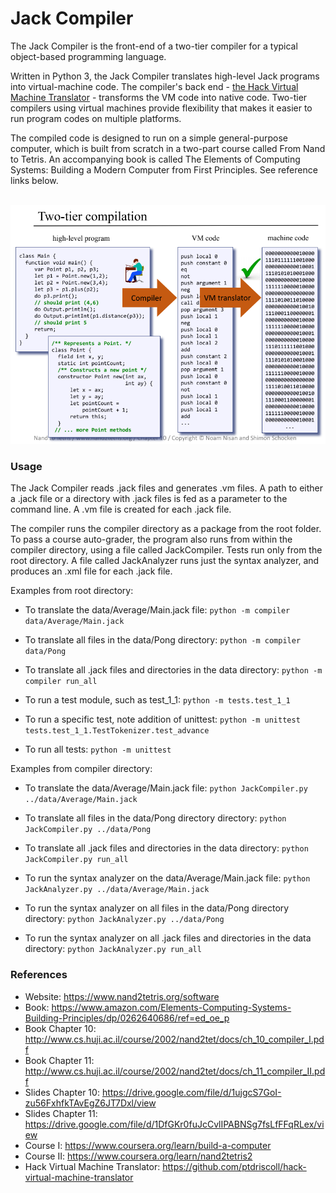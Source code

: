 # Jack Compiler  

The Jack Compiler is the front-end of a two-tier compiler for a typical object-based programming language. 

Written in Python 3, the Jack Compiler translates high-level Jack programs into virtual-machine code. The compiler's back end - [the Hack Virtual Machine Translator](https://github.com/adam-p/markdown-here/wiki/Markdown-Cheatsheet#links) - transforms the VM code into native code. Two-tier compilers using virtual machines provide flexibility that makes it easier to run program codes on multiple platforms.

The compiled code is designed to run on a simple general-purpose computer, which is built from scratch in a two-part course called From Nand to Tetris. An accompanying book is called The Elements of Computing Systems: Building a Modern Computer from First Principles. See reference links below. 

<br>

<img src="img/compilation.png" width="675">

### Usage

The Jack Compiler reads .jack files and generates .vm files. A path to either a .jack file or a directory with .jack files is fed as a parameter to the command line. A .vm file is created for each .jack file.

The compiler runs the compiler directory as a package from the root folder. To pass a course auto-grader, the program also runs from within the compiler directory, using a file called JackCompiler. Tests run only from the root directory. A file called JackAnalyzer runs just the syntax analyzer, and produces an .xml file for each .jack file.   

Examples from root directory:
- To translate the data/Average/Main.jack file: `python -m compiler data/Average/Main.jack`
- To translate all files in the data/Pong directory: `python -m compiler data/Pong`
- To translate all .jack files and directories in the data directory: `python -m compiler run_all`

- To run a test module, such as test_1_1: `python -m tests.test_1_1`
- To run a specific test, note addition of unittest: `python -m unittest tests.test_1_1.TestTokenizer.test_advance`
- To run all tests: `python -m unittest`

Examples from compiler directory:
- To translate the data/Average/Main.jack file: `python JackCompiler.py ../data/Average/Main.jack`
- To translate all files in the data/Pong directory directory: `python JackCompiler.py ../data/Pong`
- To translate all .jack files and directories in the data directory: `python JackCompiler.py run_all`  

- To run the syntax analyzer on the data/Average/Main.jack file: `python JackAnalyzer.py ../data/Average/Main.jack`
- To run the syntax analyzer on all files in the data/Pong directory directory: `python JackAnalyzer.py ../data/Pong`
- To run the syntax analyzer on all .jack files and directories in the data directory: `python JackAnalyzer.py run_all`

### References

- Website: https://www.nand2tetris.org/software
- Book: https://www.amazon.com/Elements-Computing-Systems-Building-Principles/dp/0262640686/ref=ed_oe_p
- Book Chapter 10: http://www.cs.huji.ac.il/course/2002/nand2tet/docs/ch_10_compiler_I.pdf
- Book Chapter 11: http://www.cs.huji.ac.il/course/2002/nand2tet/docs/ch_11_compiler_II.pdf 
- Slides Chapter 10: https://drive.google.com/file/d/1ujgcS7GoI-zu56FxhfkTAvEgZ6JT7Dxl/view
- Slides Chapter 11: https://drive.google.com/file/d/1DfGKr0fuJcCvlIPABNSg7fsLfFFqRLex/view  
- Course I: https://www.coursera.org/learn/build-a-computer
- Course II: https://www.coursera.org/learn/nand2tetris2
- Hack Virtual Machine Translator: https://github.com/ptdriscoll/hack-virtual-machine-translator